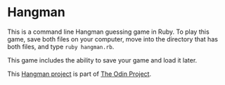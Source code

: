 # Hangman 

This is a command line Hangman guessing game in Ruby. To play this game, save both files on your computer, move into the directory that has both files, and type `ruby hangman.rb`.

This game includes the ability to save your game and load it later. 

This [Hangman project](https://www.theodinproject.com/courses/ruby-programming/lessons/file-i-o-and-serialization?ref=lnav) is part of [The Odin Project](www.theodinproject.com).